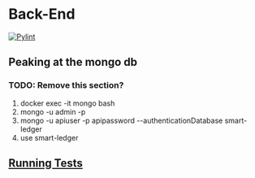 # Back-End

[![Pylint](https://github.com/CS401-Team-Project/Back-End/actions/workflows/pylint.yml/badge.svg)](https://github.com/CS401-Team-Project/Back-End/actions/workflows/pylint.yml)

## Peaking at the mongo db
### TODO: Remove this section?
1. docker exec -it mongo bash
2. mongo -u admin -p 
3. mongo -u apiuser -p apipassword --authenticationDatabase smart-ledger
4. use smart-ledger

## [Running Tests](tests/TESTS.md)

